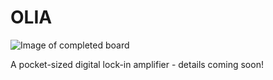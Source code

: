 # OLIA

![Image of completed board](https://github.com/ajharvie/OLIA/blob/main/doc/images/completeboard.png)

A pocket-sized digital lock-in amplifier - details coming soon!
